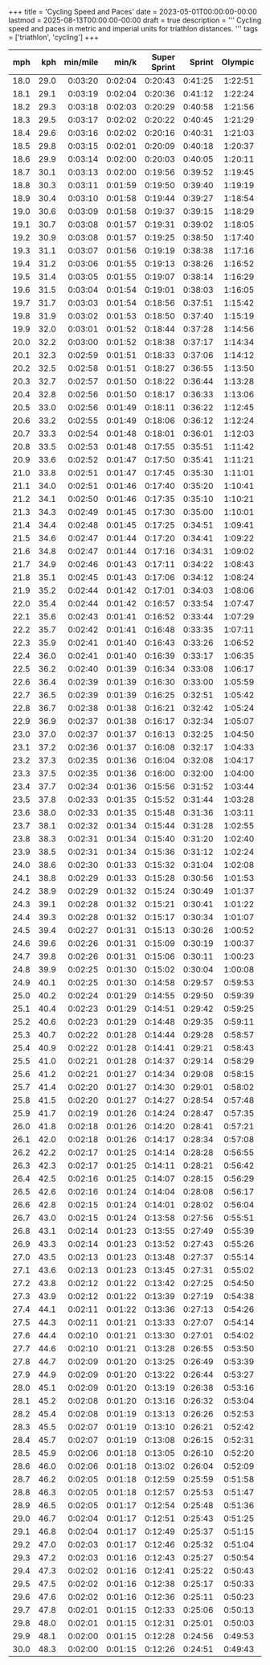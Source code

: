+++
title = 'Cycling Speed and Paces'
date = 2023-05-01T00:00:00-00:00
lastmod = 2025-08-13T00:00:00-00:00
draft = true
description = '''
Cycling speed and paces in metric and imperial units for triathlon distances.
'''
tags = ['triathlon', 'cycling']
+++

| mph  | kph  | min/mile | min/k   | Super Sprint | Sprint  | Olympic | PTO 100km | Half IRONMAN | IRONMAN |
| ---: | ---: | -------: | ------: | -----------: | ------: | ------: | --------: | -----------: | ------: |
| 18.0 | 29.0 |  0:03:20 | 0:02:04 |      0:20:43 | 0:41:25 | 1:22:51 |   2:45:42 |      3:06:40 | 6:13:20 |
| 18.1 | 29.1 |  0:03:19 | 0:02:04 |      0:20:36 | 0:41:12 | 1:22:24 |   2:44:47 |      3:05:38 | 6:11:16 |
| 18.2 | 29.3 |  0:03:18 | 0:02:03 |      0:20:29 | 0:40:58 | 1:21:56 |   2:43:53 |      3:04:37 | 6:09:14 |
| 18.3 | 29.5 |  0:03:17 | 0:02:02 |      0:20:22 | 0:40:45 | 1:21:29 |   2:42:59 |      3:03:36 | 6:07:13 |
| 18.4 | 29.6 |  0:03:16 | 0:02:02 |      0:20:16 | 0:40:31 | 1:21:03 |   2:42:06 |      3:02:37 | 6:05:13 |
| 18.5 | 29.8 |  0:03:15 | 0:02:01 |      0:20:09 | 0:40:18 | 1:20:37 |   2:41:13 |      3:01:37 | 6:03:15 |
| 18.6 | 29.9 |  0:03:14 | 0:02:00 |      0:20:03 | 0:40:05 | 1:20:11 |   2:40:21 |      3:00:39 | 6:01:17 |
| 18.7 | 30.1 |  0:03:13 | 0:02:00 |      0:19:56 | 0:39:52 | 1:19:45 |   2:39:30 |      2:59:41 | 5:59:21 |
| 18.8 | 30.3 |  0:03:11 | 0:01:59 |      0:19:50 | 0:39:40 | 1:19:19 |   2:38:39 |      2:58:43 | 5:57:27 |
| 18.9 | 30.4 |  0:03:10 | 0:01:58 |      0:19:44 | 0:39:27 | 1:18:54 |   2:37:49 |      2:57:47 | 5:55:33 |
| 19.0 | 30.6 |  0:03:09 | 0:01:58 |      0:19:37 | 0:39:15 | 1:18:29 |   2:36:59 |      2:56:51 | 5:53:41 |
| 19.1 | 30.7 |  0:03:08 | 0:01:57 |      0:19:31 | 0:39:02 | 1:18:05 |   2:36:09 |      2:55:55 | 5:51:50 |
| 19.2 | 30.9 |  0:03:08 | 0:01:57 |      0:19:25 | 0:38:50 | 1:17:40 |   2:35:21 |      2:55:00 | 5:50:00 |
| 19.3 | 31.1 |  0:03:07 | 0:01:56 |      0:19:19 | 0:38:38 | 1:17:16 |   2:34:32 |      2:54:06 | 5:48:11 |
| 19.4 | 31.2 |  0:03:06 | 0:01:55 |      0:19:13 | 0:38:26 | 1:16:52 |   2:33:45 |      2:53:12 | 5:46:24 |
| 19.5 | 31.4 |  0:03:05 | 0:01:55 |      0:19:07 | 0:38:14 | 1:16:29 |   2:32:57 |      2:52:18 | 5:44:37 |
| 19.6 | 31.5 |  0:03:04 | 0:01:54 |      0:19:01 | 0:38:03 | 1:16:05 |   2:32:10 |      2:51:26 | 5:42:51 |
| 19.7 | 31.7 |  0:03:03 | 0:01:54 |      0:18:56 | 0:37:51 | 1:15:42 |   2:31:24 |      2:50:34 | 5:41:07 |
| 19.8 | 31.9 |  0:03:02 | 0:01:53 |      0:18:50 | 0:37:40 | 1:15:19 |   2:30:38 |      2:49:42 | 5:39:24 |
| 19.9 | 32.0 |  0:03:01 | 0:01:52 |      0:18:44 | 0:37:28 | 1:14:56 |   2:29:53 |      2:48:51 | 5:37:41 |
| 20.0 | 32.2 |  0:03:00 | 0:01:52 |      0:18:38 | 0:37:17 | 1:14:34 |   2:29:08 |      2:48:00 | 5:36:00 |
| 20.1 | 32.3 |  0:02:59 | 0:01:51 |      0:18:33 | 0:37:06 | 1:14:12 |   2:28:23 |      2:47:10 | 5:34:20 |
| 20.2 | 32.5 |  0:02:58 | 0:01:51 |      0:18:27 | 0:36:55 | 1:13:50 |   2:27:39 |      2:46:20 | 5:32:40 |
| 20.3 | 32.7 |  0:02:57 | 0:01:50 |      0:18:22 | 0:36:44 | 1:13:28 |   2:26:56 |      2:45:31 | 5:31:02 |
| 20.4 | 32.8 |  0:02:56 | 0:01:50 |      0:18:17 | 0:36:33 | 1:13:06 |   2:26:12 |      2:44:42 | 5:29:25 |
| 20.5 | 33.0 |  0:02:56 | 0:01:49 |      0:18:11 | 0:36:22 | 1:12:45 |   2:25:30 |      2:43:54 | 5:27:48 |
| 20.6 | 33.2 |  0:02:55 | 0:01:49 |      0:18:06 | 0:36:12 | 1:12:24 |   2:24:47 |      2:43:06 | 5:26:13 |
| 20.7 | 33.3 |  0:02:54 | 0:01:48 |      0:18:01 | 0:36:01 | 1:12:03 |   2:24:05 |      2:42:19 | 5:24:38 |
| 20.8 | 33.5 |  0:02:53 | 0:01:48 |      0:17:55 | 0:35:51 | 1:11:42 |   2:23:24 |      2:41:32 | 5:23:05 |
| 20.9 | 33.6 |  0:02:52 | 0:01:47 |      0:17:50 | 0:35:41 | 1:11:21 |   2:22:42 |      2:40:46 | 5:21:32 |
| 21.0 | 33.8 |  0:02:51 | 0:01:47 |      0:17:45 | 0:35:30 | 1:11:01 |   2:22:02 |      2:40:00 | 5:20:00 |
| 21.1 | 34.0 |  0:02:51 | 0:01:46 |      0:17:40 | 0:35:20 | 1:10:41 |   2:21:21 |      2:39:15 | 5:18:29 |
| 21.2 | 34.1 |  0:02:50 | 0:01:46 |      0:17:35 | 0:35:10 | 1:10:21 |   2:20:41 |      2:38:29 | 5:16:59 |
| 21.3 | 34.3 |  0:02:49 | 0:01:45 |      0:17:30 | 0:35:00 | 1:10:01 |   2:20:02 |      2:37:45 | 5:15:30 |
| 21.4 | 34.4 |  0:02:48 | 0:01:45 |      0:17:25 | 0:34:51 | 1:09:41 |   2:19:22 |      2:37:01 | 5:14:01 |
| 21.5 | 34.6 |  0:02:47 | 0:01:44 |      0:17:20 | 0:34:41 | 1:09:22 |   2:18:44 |      2:36:17 | 5:12:33 |
| 21.6 | 34.8 |  0:02:47 | 0:01:44 |      0:17:16 | 0:34:31 | 1:09:02 |   2:18:05 |      2:35:33 | 5:11:07 |
| 21.7 | 34.9 |  0:02:46 | 0:01:43 |      0:17:11 | 0:34:22 | 1:08:43 |   2:17:27 |      2:34:50 | 5:09:41 |
| 21.8 | 35.1 |  0:02:45 | 0:01:43 |      0:17:06 | 0:34:12 | 1:08:24 |   2:16:49 |      2:34:08 | 5:08:15 |
| 21.9 | 35.2 |  0:02:44 | 0:01:42 |      0:17:01 | 0:34:03 | 1:08:06 |   2:16:11 |      2:33:25 | 5:06:51 |
| 22.0 | 35.4 |  0:02:44 | 0:01:42 |      0:16:57 | 0:33:54 | 1:07:47 |   2:15:34 |      2:32:44 | 5:05:27 |
| 22.1 | 35.6 |  0:02:43 | 0:01:41 |      0:16:52 | 0:33:44 | 1:07:29 |   2:14:58 |      2:32:02 | 5:04:04 |
| 22.2 | 35.7 |  0:02:42 | 0:01:41 |      0:16:48 | 0:33:35 | 1:07:11 |   2:14:21 |      2:31:21 | 5:02:42 |
| 22.3 | 35.9 |  0:02:41 | 0:01:40 |      0:16:43 | 0:33:26 | 1:06:52 |   2:13:45 |      2:30:40 | 5:01:21 |
| 22.4 | 36.0 |  0:02:41 | 0:01:40 |      0:16:39 | 0:33:17 | 1:06:35 |   2:13:09 |      2:30:00 | 5:00:00 |
| 22.5 | 36.2 |  0:02:40 | 0:01:39 |      0:16:34 | 0:33:08 | 1:06:17 |   2:12:34 |      2:29:20 | 4:58:40 |
| 22.6 | 36.4 |  0:02:39 | 0:01:39 |      0:16:30 | 0:33:00 | 1:05:59 |   2:11:58 |      2:28:40 | 4:57:21 |
| 22.7 | 36.5 |  0:02:39 | 0:01:39 |      0:16:25 | 0:32:51 | 1:05:42 |   2:11:23 |      2:28:01 | 4:56:02 |
| 22.8 | 36.7 |  0:02:38 | 0:01:38 |      0:16:21 | 0:32:42 | 1:05:24 |   2:10:49 |      2:27:22 | 4:54:44 |
| 22.9 | 36.9 |  0:02:37 | 0:01:38 |      0:16:17 | 0:32:34 | 1:05:07 |   2:10:15 |      2:26:43 | 4:53:27 |
| 23.0 | 37.0 |  0:02:37 | 0:01:37 |      0:16:13 | 0:32:25 | 1:04:50 |   2:09:41 |      2:26:05 | 4:52:10 |
| 23.1 | 37.2 |  0:02:36 | 0:01:37 |      0:16:08 | 0:32:17 | 1:04:33 |   2:09:07 |      2:25:27 | 4:50:55 |
| 23.2 | 37.3 |  0:02:35 | 0:01:36 |      0:16:04 | 0:32:08 | 1:04:17 |   2:08:34 |      2:24:50 | 4:49:39 |
| 23.3 | 37.5 |  0:02:35 | 0:01:36 |      0:16:00 | 0:32:00 | 1:04:00 |   2:08:00 |      2:24:12 | 4:48:25 |
| 23.4 | 37.7 |  0:02:34 | 0:01:36 |      0:15:56 | 0:31:52 | 1:03:44 |   2:07:28 |      2:23:35 | 4:47:11 |
| 23.5 | 37.8 |  0:02:33 | 0:01:35 |      0:15:52 | 0:31:44 | 1:03:28 |   2:06:55 |      2:22:59 | 4:45:57 |
| 23.6 | 38.0 |  0:02:33 | 0:01:35 |      0:15:48 | 0:31:36 | 1:03:11 |   2:06:23 |      2:22:22 | 4:44:45 |
| 23.7 | 38.1 |  0:02:32 | 0:01:34 |      0:15:44 | 0:31:28 | 1:02:55 |   2:05:51 |      2:21:46 | 4:43:33 |
| 23.8 | 38.3 |  0:02:31 | 0:01:34 |      0:15:40 | 0:31:20 | 1:02:40 |   2:05:19 |      2:21:11 | 4:42:21 |
| 23.9 | 38.5 |  0:02:31 | 0:01:34 |      0:15:36 | 0:31:12 | 1:02:24 |   2:04:48 |      2:20:35 | 4:41:10 |
| 24.0 | 38.6 |  0:02:30 | 0:01:33 |      0:15:32 | 0:31:04 | 1:02:08 |   2:04:16 |      2:20:00 | 4:40:00 |
| 24.1 | 38.8 |  0:02:29 | 0:01:33 |      0:15:28 | 0:30:56 | 1:01:53 |   2:03:46 |      2:19:25 | 4:38:50 |
| 24.2 | 38.9 |  0:02:29 | 0:01:32 |      0:15:24 | 0:30:49 | 1:01:37 |   2:03:15 |      2:18:51 | 4:37:41 |
| 24.3 | 39.1 |  0:02:28 | 0:01:32 |      0:15:21 | 0:30:41 | 1:01:22 |   2:02:44 |      2:18:16 | 4:36:33 |
| 24.4 | 39.3 |  0:02:28 | 0:01:32 |      0:15:17 | 0:30:34 | 1:01:07 |   2:02:14 |      2:17:42 | 4:35:25 |
| 24.5 | 39.4 |  0:02:27 | 0:01:31 |      0:15:13 | 0:30:26 | 1:00:52 |   2:01:44 |      2:17:09 | 4:34:17 |
| 24.6 | 39.6 |  0:02:26 | 0:01:31 |      0:15:09 | 0:30:19 | 1:00:37 |   2:01:15 |      2:16:35 | 4:33:10 |
| 24.7 | 39.8 |  0:02:26 | 0:01:31 |      0:15:06 | 0:30:11 | 1:00:23 |   2:00:45 |      2:16:02 | 4:32:04 |
| 24.8 | 39.9 |  0:02:25 | 0:01:30 |      0:15:02 | 0:30:04 | 1:00:08 |   2:00:16 |      2:15:29 | 4:30:58 |
| 24.9 | 40.1 |  0:02:25 | 0:01:30 |      0:14:58 | 0:29:57 | 0:59:53 |   1:59:47 |      2:14:56 | 4:29:53 |
| 25.0 | 40.2 |  0:02:24 | 0:01:29 |      0:14:55 | 0:29:50 | 0:59:39 |   1:59:18 |      2:14:24 | 4:28:48 |
| 25.1 | 40.4 |  0:02:23 | 0:01:29 |      0:14:51 | 0:29:42 | 0:59:25 |   1:58:50 |      2:13:52 | 4:27:44 |
| 25.2 | 40.6 |  0:02:23 | 0:01:29 |      0:14:48 | 0:29:35 | 0:59:11 |   1:58:21 |      2:13:20 | 4:26:40 |
| 25.3 | 40.7 |  0:02:22 | 0:01:28 |      0:14:44 | 0:29:28 | 0:58:57 |   1:57:53 |      2:12:48 | 4:25:37 |
| 25.4 | 40.9 |  0:02:22 | 0:01:28 |      0:14:41 | 0:29:21 | 0:58:43 |   1:57:25 |      2:12:17 | 4:24:34 |
| 25.5 | 41.0 |  0:02:21 | 0:01:28 |      0:14:37 | 0:29:14 | 0:58:29 |   1:56:58 |      2:11:46 | 4:23:32 |
| 25.6 | 41.2 |  0:02:21 | 0:01:27 |      0:14:34 | 0:29:08 | 0:58:15 |   1:56:30 |      2:11:15 | 4:22:30 |
| 25.7 | 41.4 |  0:02:20 | 0:01:27 |      0:14:30 | 0:29:01 | 0:58:02 |   1:56:03 |      2:10:44 | 4:21:29 |
| 25.8 | 41.5 |  0:02:20 | 0:01:27 |      0:14:27 | 0:28:54 | 0:57:48 |   1:55:36 |      2:10:14 | 4:20:28 |
| 25.9 | 41.7 |  0:02:19 | 0:01:26 |      0:14:24 | 0:28:47 | 0:57:35 |   1:55:09 |      2:09:44 | 4:19:28 |
| 26.0 | 41.8 |  0:02:18 | 0:01:26 |      0:14:20 | 0:28:41 | 0:57:21 |   1:54:43 |      2:09:14 | 4:18:28 |
| 26.1 | 42.0 |  0:02:18 | 0:01:26 |      0:14:17 | 0:28:34 | 0:57:08 |   1:54:17 |      2:08:44 | 4:17:28 |
| 26.2 | 42.2 |  0:02:17 | 0:01:25 |      0:14:14 | 0:28:28 | 0:56:55 |   1:53:50 |      2:08:15 | 4:16:29 |
| 26.3 | 42.3 |  0:02:17 | 0:01:25 |      0:14:11 | 0:28:21 | 0:56:42 |   1:53:24 |      2:07:45 | 4:15:31 |
| 26.4 | 42.5 |  0:02:16 | 0:01:25 |      0:14:07 | 0:28:15 | 0:56:29 |   1:52:59 |      2:07:16 | 4:14:33 |
| 26.5 | 42.6 |  0:02:16 | 0:01:24 |      0:14:04 | 0:28:08 | 0:56:17 |   1:52:33 |      2:06:48 | 4:13:35 |
| 26.6 | 42.8 |  0:02:15 | 0:01:24 |      0:14:01 | 0:28:02 | 0:56:04 |   1:52:08 |      2:06:19 | 4:12:38 |
| 26.7 | 43.0 |  0:02:15 | 0:01:24 |      0:13:58 | 0:27:56 | 0:55:51 |   1:51:42 |      2:05:51 | 4:11:41 |
| 26.8 | 43.1 |  0:02:14 | 0:01:23 |      0:13:55 | 0:27:49 | 0:55:39 |   1:51:17 |      2:05:22 | 4:10:45 |
| 26.9 | 43.3 |  0:02:14 | 0:01:23 |      0:13:52 | 0:27:43 | 0:55:26 |   1:50:53 |      2:04:54 | 4:09:49 |
| 27.0 | 43.5 |  0:02:13 | 0:01:23 |      0:13:48 | 0:27:37 | 0:55:14 |   1:50:28 |      2:04:27 | 4:08:53 |
| 27.1 | 43.6 |  0:02:13 | 0:01:23 |      0:13:45 | 0:27:31 | 0:55:02 |   1:50:04 |      2:03:59 | 4:07:58 |
| 27.2 | 43.8 |  0:02:12 | 0:01:22 |      0:13:42 | 0:27:25 | 0:54:50 |   1:49:39 |      2:03:32 | 4:07:04 |
| 27.3 | 43.9 |  0:02:12 | 0:01:22 |      0:13:39 | 0:27:19 | 0:54:38 |   1:49:15 |      2:03:05 | 4:06:09 |
| 27.4 | 44.1 |  0:02:11 | 0:01:22 |      0:13:36 | 0:27:13 | 0:54:26 |   1:48:51 |      2:02:38 | 4:05:15 |
| 27.5 | 44.3 |  0:02:11 | 0:01:21 |      0:13:33 | 0:27:07 | 0:54:14 |   1:48:27 |      2:02:11 | 4:04:22 |
| 27.6 | 44.4 |  0:02:10 | 0:01:21 |      0:13:30 | 0:27:01 | 0:54:02 |   1:48:04 |      2:01:44 | 4:03:29 |
| 27.7 | 44.6 |  0:02:10 | 0:01:21 |      0:13:28 | 0:26:55 | 0:53:50 |   1:47:40 |      2:01:18 | 4:02:36 |
| 27.8 | 44.7 |  0:02:09 | 0:01:20 |      0:13:25 | 0:26:49 | 0:53:39 |   1:47:17 |      2:00:52 | 4:01:44 |
| 27.9 | 44.9 |  0:02:09 | 0:01:20 |      0:13:22 | 0:26:44 | 0:53:27 |   1:46:54 |      2:00:26 | 4:00:52 |
| 28.0 | 45.1 |  0:02:09 | 0:01:20 |      0:13:19 | 0:26:38 | 0:53:16 |   1:46:31 |      2:00:00 | 4:00:00 |
| 28.1 | 45.2 |  0:02:08 | 0:01:20 |      0:13:16 | 0:26:32 | 0:53:04 |   1:46:09 |      1:59:34 | 3:59:09 |
| 28.2 | 45.4 |  0:02:08 | 0:01:19 |      0:13:13 | 0:26:26 | 0:52:53 |   1:45:46 |      1:59:09 | 3:58:18 |
| 28.3 | 45.5 |  0:02:07 | 0:01:19 |      0:13:10 | 0:26:21 | 0:52:42 |   1:45:24 |      1:58:44 | 3:57:27 |
| 28.4 | 45.7 |  0:02:07 | 0:01:19 |      0:13:08 | 0:26:15 | 0:52:31 |   1:45:01 |      1:58:19 | 3:56:37 |
| 28.5 | 45.9 |  0:02:06 | 0:01:18 |      0:13:05 | 0:26:10 | 0:52:20 |   1:44:39 |      1:57:54 | 3:55:47 |
| 28.6 | 46.0 |  0:02:06 | 0:01:18 |      0:13:02 | 0:26:04 | 0:52:09 |   1:44:17 |      1:57:29 | 3:54:58 |
| 28.7 | 46.2 |  0:02:05 | 0:01:18 |      0:12:59 | 0:25:59 | 0:51:58 |   1:43:55 |      1:57:04 | 3:54:09 |
| 28.8 | 46.3 |  0:02:05 | 0:01:18 |      0:12:57 | 0:25:53 | 0:51:47 |   1:43:34 |      1:56:40 | 3:53:20 |
| 28.9 | 46.5 |  0:02:05 | 0:01:17 |      0:12:54 | 0:25:48 | 0:51:36 |   1:43:12 |      1:56:16 | 3:52:32 |
| 29.0 | 46.7 |  0:02:04 | 0:01:17 |      0:12:51 | 0:25:43 | 0:51:25 |   1:42:51 |      1:55:52 | 3:51:43 |
| 29.1 | 46.8 |  0:02:04 | 0:01:17 |      0:12:49 | 0:25:37 | 0:51:15 |   1:42:30 |      1:55:28 | 3:50:56 |
| 29.2 | 47.0 |  0:02:03 | 0:01:17 |      0:12:46 | 0:25:32 | 0:51:04 |   1:42:09 |      1:55:04 | 3:50:08 |
| 29.3 | 47.2 |  0:02:03 | 0:01:16 |      0:12:43 | 0:25:27 | 0:50:54 |   1:41:48 |      1:54:41 | 3:49:21 |
| 29.4 | 47.3 |  0:02:02 | 0:01:16 |      0:12:41 | 0:25:22 | 0:50:43 |   1:41:27 |      1:54:17 | 3:48:34 |
| 29.5 | 47.5 |  0:02:02 | 0:01:16 |      0:12:38 | 0:25:17 | 0:50:33 |   1:41:06 |      1:53:54 | 3:47:48 |
| 29.6 | 47.6 |  0:02:02 | 0:01:16 |      0:12:36 | 0:25:11 | 0:50:23 |   1:40:46 |      1:53:31 | 3:47:02 |
| 29.7 | 47.8 |  0:02:01 | 0:01:15 |      0:12:33 | 0:25:06 | 0:50:13 |   1:40:25 |      1:53:08 | 3:46:16 |
| 29.8 | 48.0 |  0:02:01 | 0:01:15 |      0:12:31 | 0:25:01 | 0:50:03 |   1:40:05 |      1:52:45 | 3:45:30 |
| 29.9 | 48.1 |  0:02:00 | 0:01:15 |      0:12:28 | 0:24:56 | 0:49:53 |   1:39:45 |      1:52:22 | 3:44:45 |
| 30.0 | 48.3 |  0:02:00 | 0:01:15 |      0:12:26 | 0:24:51 | 0:49:43 |   1:39:25 |      1:52:00 | 3:44:00 |
